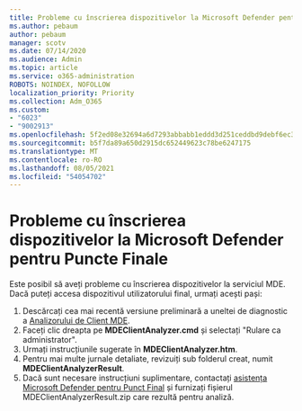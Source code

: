 ```yaml
---
title: Probleme cu înscrierea dispozitivelor la Microsoft Defender pentru Puncte Finale
ms.author: pebaum
author: pebaum
manager: scotv
ms.date: 07/14/2020
ms.audience: Admin
ms.topic: article
ms.service: o365-administration
ROBOTS: NOINDEX, NOFOLLOW
localization_priority: Priority
ms.collection: Adm_O365
ms.custom:
- "6023"
- "9002913"
ms.openlocfilehash: 5f2ed08e32694a6d7293abbabb1eddd3d251ceddbd9debf6ec3143bb4fed86db
ms.sourcegitcommit: b5f7da89a650d2915dc652449623c78be6247175
ms.translationtype: MT
ms.contentlocale: ro-RO
ms.lasthandoff: 08/05/2021
ms.locfileid: "54054702"
---
```

# <a name="issues-with-onboarding-machines-to-microsoft-defender-for-endpoints"></a>Probleme cu înscrierea dispozitivelor la Microsoft Defender pentru Puncte Finale

Este posibil să aveți probleme cu înscrierea dispozitivelor la serviciul MDE. Dacă puteți accesa dispozitivul utilizatorului final, urmați acești pași:

1. Descărcați cea mai recentă versiune preliminară a uneltei de diagnostic a [ Analizorului de Client MDE](https://aka.ms/betamdeanalyzer).
2. Faceți clic dreapta pe **MDEClientAnalyzer.cmd** și selectați "Rulare ca administrator".
3. Urmați instrucțiunile sugerate în **MDEClientAnalyzer.htm**.
4. Pentru mai multe jurnale detaliate, revizuiți sub folderul creat, numit **MDEClientAnalyzerResult**.
5. Dacă sunt necesare instrucțiuni suplimentare, contactați [asistența Microsoft Defender pentru Punct Final](https://docs.microsoft.com/windows/security/threat-protection/microsoft-defender-atp/contact-support) și furnizați fișierul MDEClientAnalyzerResult.zip care rezultă pentru analiză.
